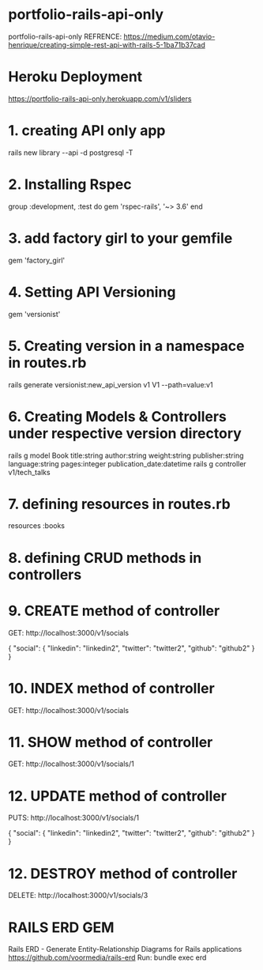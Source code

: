 # portfolio-rails-api-only
portfolio-rails-api-only
REFRENCE: https://medium.com/otavio-henrique/creating-simple-rest-api-with-rails-5-1ba71b37cad

# Heroku Deployment
https://portfolio-rails-api-only.herokuapp.com/v1/sliders

# 1. creating API only app
rails new library --api -d postgresql -T

# 2. Installing Rspec
group :development, :test do
  gem 'rspec-rails', '~> 3.6'
end

# 3. add factory girl to your gemfile
gem 'factory_girl'

# 4. Setting API Versioning
gem 'versionist'

# 5. Creating version in a namespace in routes.rb
rails generate versionist:new_api_version v1 V1 --path=value:v1

# 6. Creating Models & Controllers under respective version directory
rails g model Book title:string author:string weight:string publisher:string language:string pages:integer publication_date:datetime
rails g controller v1/tech_talks

# 7. defining resources in routes.rb
resources :books

# 8. defining CRUD methods in controllers 

# 9. CREATE method of controller
GET: http://localhost:3000/v1/socials

{
    "social": {
      "linkedin": "linkedin2",
      "twitter": "twitter2",
      "github": "github2"
    }
}

# 10. INDEX method of controller
GET: http://localhost:3000/v1/socials

# 11. SHOW method of controller
GET: http://localhost:3000/v1/socials/1

# 12. UPDATE method of controller
PUTS: http://localhost:3000/v1/socials/1

{
    "social": {
      "linkedin": "linkedin2",
      "twitter": "twitter2",
      "github": "github2"
    }
}

# 12. DESTROY method of controller
DELETE: http://localhost:3000/v1/socials/3

# RAILS ERD GEM
Rails ERD - Generate Entity-Relationship Diagrams for Rails applications
https://github.com/voormedia/rails-erd
Run: bundle exec erd